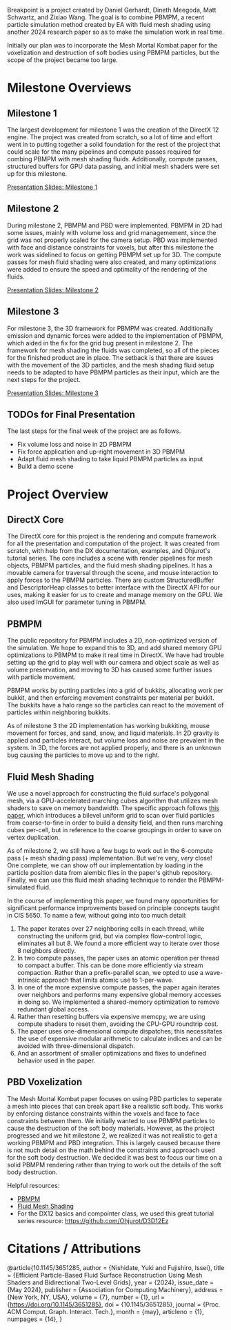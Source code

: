 Breakpoint is a project created by Daniel Gerhardt, Dineth Meegoda, Matt Schwartz, and Zixiao Wang. The goal is to combine PBMPM, a recent particle simulation method created by EA with fluid mesh shading using another 2024 research paper so as to make the simulation work in real time. 

Initially our plan was to incorporate the Mesh Mortal Kombat paper for the voxelization and destruction of soft bodies using PBMPM particles, but the scope of the project became too large.

# Milestone Overviews

## Milestone 1

The largest development for milestone 1 was the creation of the DirectX 12 engine. The project was created from scratch, so a lot of time and effort went in to putting together a solid foundation for the rest of the project that could scale for the many pipelines and compute passes required for combing PBMPM with mesh shading fluids. Additionally, compute passes, structured buffers for GPU data passing, and initial mesh shaders were set up for this milestone.

[Presentation Slides: Milestone 1](https://docs.google.com/presentation/d/1uvDaPuCbTf3sGTrdG3B5cbSMfCqcLp-30cOSEHXo5kk/edit?usp=sharing)

## Milestone 2

During milestone 2, PBMPM and PBD were implemented. PBMPM in 2D had some issues, mainly with volume loss and grid managemement, since the grid was not properly scaled for the camera setup. PBD was implemented with face and distance constraints for voxels, but after this milestone the work was sidelined to focus on getting PBMPM set up for 3D. The compute passes for mesh fluid shading were also created, and many optimizations were added to ensure the speed and optimality of the rendering of the fluids. 

[Presentation Slides: Milestone 2](https://docs.google.com/presentation/d/13KYH3RUm3WJH41AbbYVSyAzI5QF6jys8uZgEHLffQEA/edit?usp=sharing)

## Milestone 3

For milestone 3, the 3D framework for PBMPM was created. Additionally emission and dynamic forces were added to the implementation of PBMPM, which aided in the fix for the grid bug present in milestone 2. The framework for mesh shading the fluids was completed, so all of the pieces for the finished product are in place. The setback is that there are issues with the movement of the 3D particles, and the mesh shading fluid setup needs to be adapted to have PBMPM particles as their input, which are the next steps for the project.

[Presentation Slides: Milestone 3](https://docs.google.com/presentation/d/10rVP-IElwPZj0ps3fi2w58sSem8OLQtoXfR4WyeSV_s/edit?usp=sharing)

## TODOs for Final Presentation

The last steps for the final week of the project are as follows.
- Fix volume loss and noise in 2D PBMPM
- Fix force application and up-right movement in 3D PBMPM
- Adapt fluid mesh shading to take liquid PBMPM particles as input
- Build a demo scene

# Project Overview

## DirectX Core

The DirectX core for this project is the rendering and compute framework for all the presentation and computation of the project. It was created from scratch, with help from the DX documentation, examples, and Ohjurot's tutorial series. The core includes a scene with render pipelines for mesh objects, PBMPM particles, and the fluid mesh shading pipelines. It has a movable camera for traversal through the scene, and mouse interaction to apply forces to the PBMPM particles. There are custom StructuredBuffer and DescriptorHeap classes to better interface with the DirectX API for our uses, making it easier for us to create and manage memory on the GPU. We also used ImGUI for parameter tuning in PBMPM.

## PBMPM

The public repository for PBMPM includes a 2D, non-optimized version of the simulation. We hope to expand this to 3D, and add shared memory GPU optimizations to PBMPM to make it real time in DirectX. We have had trouble setting up the grid to play well with our camera and object scale as well as volume preservation, and moving to 3D has caused some further issues with particle movement.

PBMPM works by putting particles into a grid of bukkits, allocating work per bukkit, and then enforcing movement constraints per material per bukkit. The bukkits have a halo range so the particles can react to the movement of particles within neighboring bukkits.

As of milestone 3 the 2D implementation has working bukkiting, mouse movement for forces, and sand, snow, and liquid materials. In 2D gravity is applied and particles interact, but volume loss and noise are prevalent in the system. In 3D, the forces are not applied properly, and there is an unknown bug causing the particles to move up and to the right.

## Fluid Mesh Shading

We use a novel approach for constructing the fluid surface's polygonal mesh, via a GPU-accelerated marching cubes algorithm that utilizes mesh shaders to save on memory bandwidth. The specific approach follows [this paper](https://dl.acm.org/doi/10.1145/3651285), which introduces a bilevel uniform grid to scan over fluid particles from coarse-to-fine in order to build a density field, and then runs marching cubes per-cell, but in reference to the coarse groupings in order to save on vertex duplication.

As of milestone 2, we still have a few bugs to work out in the 6-compute pass (+ mesh shading pass) implementation. But we're very, *very* close! One complete, we can show off our implementation by loading in the particle position data from alembic files in the paper's github repository. Finally, we can use this fluid mesh shading technique to render the PBMPM-simulated fluid.

In the course of implementing this paper, we found many opportunities for significant performance improvements based on principle concepts taught in CIS 5650. To name a few, without going into too much detail:
1. The paper iterates over 27 neighboring cells in each thread, while constructing the uniform grid, but via complex flow-control logic, eliminates all but 8. We found a more efficient way to iterate over those 8 neighbors directly.
2. In two compute passes, the paper uses an atomic operation per thread to compact a buffer. This can be done more efficiently via stream compaction. Rather than a prefix-parallel scan, we opted to use a wave-intrinsic approach that limits atomic use to 1-per-wave.
3. In one of the more expensive compute passes, the paper again iterates over neighbors and performs many expensive global memory accesses in doing so. We implemented a shared-memory optimization to remove redundant global access.
4. Rather than resetting buffers via expensive memcpy, we are using compute shaders to reset them, avoiding the CPU-GPU roundtrip cost.
5. The paper uses one-dimensional compute dispatches; this necessitates the use of expensive modular arithmetic to calculate indices and can be avoided with three-dimensional dispatch.
7. And an assortment of smaller optimizations and fixes to undefined behavior used in the paper.

## PBD Voxelization

The Mesh Mortal Kombat paper focuses on using PBD particles to seperate a mesh into pieces that can break apart like a realistic soft body. This works by enforcing distance constraints within the voxels and face to face constraints between them. We initially wanted to use PBMPM particles to cause the destruction of the soft body materials. However, as the project progressed and we hit milestone 2, we realized it was not realistic to get a working PBMPM and PBD integration. This is largely caused because there is not much detail on the math behind the constraints and approach used for the soft body destruction. We decided it was best to focus our time on a solid PBMPM rendering rather than trying to work out the details of the soft body destruction.

Helpful resources: 
- [PBMPM](https://www.ea.com/seed/news/siggraph2024-pbmpm)
- [Fluid Mesh Shading](https://dl.acm.org/doi/10.1145/3651285)
- For the DX12 basics and compointer class, we used this great tutorial series resource: https://github.com/Ohjurot/D3D12Ez

# Citations / Attributions

@article{10.1145/3651285,
    author = {Nishidate, Yuki and Fujishiro, Issei},
    title = {Efficient Particle-Based Fluid Surface Reconstruction Using Mesh Shaders and Bidirectional Two-Level Grids},
    year = {2024},
    issue_date = {May 2024},
    publisher = {Association for Computing Machinery},
    address = {New York, NY, USA},
    volume = {7},
    number = {1},
    url = {https://doi.org/10.1145/3651285},
    doi = {10.1145/3651285},
    journal = {Proc. ACM Comput. Graph. Interact. Tech.},
    month = {may},
    articleno = {1},
    numpages = {14},
}

